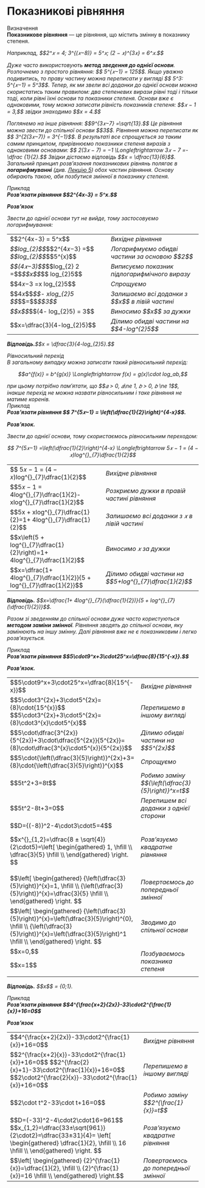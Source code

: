 # Показникові рівняння

<div class="space">
<div class="eoz-wrap">
<span class="eoz">Визначення</span>
<div class="eoz-text">
<b>Показникове рівняння</b> — це рівняння, що містить змінну в показнику степеня.
</div>

<p><i>Наприклад,<i> $$2^𝑥 = 4; 3^{(𝑥−8)} = 5^𝑥; (2 − 𝑥)^{3𝑥} = 6^𝑥.$$</p>     
<p>Дуже часто використовують <b>метод зведення до однієї основи</b>.     
Розпочнемо з простого рівняння: $$ 5^{𝑥−1} = 125$$. Якщо уважно подивитись, то праву частину можна
переписати у вигляді $$ 5^3: 5^{𝑥−1} = 5^3$$. Тепер, як ми звели всі доданки до однієї основи можна
скористатись таким правилом: два степеневих вирази рівні тоді і тільки тоді, коли рівні їхні
основи та показники степеня. Основи вже є однаковими, тому можна записати рівність показників
степеня: $$𝑥 − 1 = 3,$$ звідки знаходимо $$x = 4.$$      
<p>Поглянемо на інше рівняння: $$9^{3𝑥−7} =\sqrt{13}.$$
Це рівняння можна звести до спільної основи $$3$$. Рівняння
можна переписати як $$ 3^{2(3𝑥−7)} = 3^{−1}$$. В результаті все спрощується за таким самим принципом,
прирівнюємо показники степеня виразів з однаковими основами: $$ 2(3𝑥 − 7) = −1 \Longleftrightarrow 3𝑥 − 7 =-\dfrac {1}{2}.$$
Звідки дістаємо відповідь $$x = \dfrac{13}{6}$$.       
Загальний принцип розв’язання показникових рівнянь полягає в <b>логарифмуванні</b> (див. <a href="https://study.ed-era.com/courses/EdEra/m102/M102/courseware/39ab5698abc64e859b629b9006c8a7cd/5992a8a56dbc4832a0e8a913fe62158d">Лекцію 5</a>) обох частин рівняння. Основу обирають такою, аби позбутися змінної в показнику степеня.        

<div class="task-wrap">
<span class="task">Приклад</span>
<div class="task-text">    
<b>Розв’язати рівняння $$2^{4x-3} = 5^x.$$</b>    
<p><b><i>Розв’язок</i></b></p>
Звести до однієї основи тут не вийде, тому застосовуємо логарифмування: 

<table style="border: none;" class="none">
<tr>
<td>$$2^{4x-3} = 5^x$$</td>
<td><i class="expl">Вихідне рівняння</font></i></td>
</tr>
<tr>
<td><i class="expl">$$log_{2}$$</i>$$2^{4𝑥−3} =$$ <i class="expl">$$log_{2}$$</i>$$5^{x}$$</td>
<td><i class="expl">Логарифмуємо обидві частини за основою $$2$$</i></td>
</tr>
<tr>
<td><i class="expl">$$(4𝑥−3)$$</i>$$log_{2} 2 =$$<i class="expl">$$x$$</i>$$ log_{2}5$$</td>
<td><i class="expl">Виписуємо показник підлогарифмічного виразу</i></td>
</tr>
<tr>
<td>$$4𝑥−3 =x log_{2}5$$</td>
<td><i class="expl">Cпрощуємо</i></td>
</tr>
<tr>
<td>$$4𝑥$$<i class="expl">$$- xlog_{2}5 $$</i>$$=$$<i class= "expl">$$3$$</i></td>
<td><i class="expl">Залишаємо всі доданки з $$x$$ в лівій частині</i></td>
</tr>
<tr>
<td><i class="expl">$$x$$</i>$$(4- log_{2}5) = 3$$</td>
<td><i class="expl">Виносимо $$x$$ за дужки</i></td>
</tr>
<tr>
<td>$$x=\dfrac{3}{4-log_{2}5}$$</td>
<td><i class="expl">Ділимо обидві частини на $$4-log^{2}5$$</i></td>
</tr>
</table>
<p><b>Вiдповiдь.</b>$$x = \dfrac{3}{4-log_{2}5}.$$</p>
</div>
</div>
</div>

<div class="space">
<div class="ebio-wrap">
<span class="ebio"> Рівносильний перехід</span>
<div class="ebio-text">      
В загальному випадку можна записати такий рівносильний перехід: 
<p align="center">$$a^{f(x)} = b^{g(x)} \Longleftrightarrow f(x) = g(x)\cdot log_ab,$$</p>
при цьому потрібно пам’ятати, що $$𝑎 > 0, 𝑎\ne 1, 𝑏 > 0, 𝑏 \ne 1$$, інакше перехід не можна назвати рівносильним і таке рівняння не матиме коренів.
</div>
</div>
</div>

<div class="space">
<div class="task-wrap">
<span class="task">Приклад</span>
<div class="task-text">
<b>Розв’язати рівняння $$ 7^{5𝑥−1} = \left(\dfrac{1}{2}\right)^{4-x}$$.</b>
<p><b><i>Розв’язок.</i></b></p>        
Звести до однієї основи, тому скористаємось рівносильним переходом:
<p align="center">$$ 7^{5𝑥−1} =\left(\dfrac{1}{2}\right)^{4-x} \Longleftrightarrow 5𝑥 − 1 = (4 − 𝑥)log^{}_{7}\dfrac{1}{2}$$       

<table style="border: none;" class="none">
<tr>
<td>$$ 5𝑥 − 1 = (4 − 𝑥)log^{}_{7}\dfrac{1}{2}$$</td>
<td><i class="expl">Вихідне рівняння</font></i></td>
</tr>
<tr>
<td>$$5𝑥 − 1 = 4log^{}_{7}\dfrac{1}{2}-xlog^{}_{7}\dfrac{1}{2}$$</td>
<td><i class="expl">Розкриємо дужки в правій частині рівняння</i></td>
</tr>
<tr>
<td>$$5x + xlog^{}_{7}\dfrac{1}{2}=1+ 4log^{}_{7}\dfrac{1}{2}$$</td>
<td><i class="expl">Залишаємо всі доданки з 𝑥 в лівій частині</i></td>
</tr>
<tr>
<td>$$x\left(5 + log^{}_{7}\dfrac{1}{2}\right)=1+ 4log^{}_{7}\dfrac{1}{2}$$</td>
<td><i class="expl">Виносимо 𝑥 за дужки</i></td>
</tr>
<tr>
<td>$$x=\dfrac{1+ 4log^{}_{7}\dfrac{1}{2}}{5 + log^{}_{7}\dfrac{1}{2}}$$</td>
<td><i class="expl">Ділимо обидві частини на $$5+log^{}_{7}\dfrac{1}{2}$$</i></td>
</tr>
</table>        
<p><b>Вiдповiдь.</b> $$x=\dfrac{1+ 4log^{}_{7}(\dfrac{1}{2})}{5 + log^{}_{7}(\dfrac{1}{2})}$$.</p>
</div>
</div>
</div>

<p>Разом зі зведенням до спільної основи дуже часто користуються <b>методом заміни змінної</b>.
Рівняння зводять до спільної основи, яку замінюють на іншу змінну. Далі рівняння вже не є показниковим і легко розв’язується.</p> 

<div class="space">
<div class="task-wrap">
<span class="task">Приклад</span>
<div class="task-text">
<b>Розв’язати рівняння $$5\cdot9^x+3\cdot25^x=\dfrac{8}{15^{-x}}.$$</b>
<p><b><i>Розв’язок.</i></b></p>

<table style="border: none;" class="none">
<tr>
<td>$$5\cdot9^x+3\cdot25^x=\dfrac{8}{15^{-x}}$$</td>
<td><i class="expl">Вихідне рівняння</font></i></td>
</tr>
<tr>
<td>$$5\cdot3^{2x}+3\cdot5^{2x}={8}\cdot{15^{x}}$$
$$5\cdot3^{2x}+3\cdot5^{2x}={8}\cdot3^{x}\cdot5^{x}$$</td>
<td><i class="expl">Перепишемо в іншому вигляді</i></td>
</tr>
<tr>
<td>$$5\cdot\dfrac{3^{2x}}{5^{2x}}+3\cdot\dfrac{5^{2x}}{5^{2x}}={8}\cdot\dfrac{3^{x}\cdot5^{x}}{5^{2x}}$$</td>
<td><i class="expl">Ділимо обидві частини на $$5^{2x}$$</i></td>
</tr>
<tr>
<td>$$5\cdot{\left(\dfrac{3}{5}\right)}^{2x}+3={8}\cdot{\left(\dfrac{3}{5}\right)}^{x}$$</td>
<td><i class="expl">Спрощуємо</i></td>
</tr>
<tr>
<td>$$5t^2+3=8t$$</td>
<td><i class="expl">Робимо заміну $${\left(\dfrac{3}{5}\right)}^x=t$$ </i></td>
</tr>
<tr>
<td>$$5t^2-8t+3=0$$ </td>
<td><i class="expl">Перепишем всі доданки з однієї сторони</i></td>
</tr>
<tr>
<td>$$D={(-8)}^2-4\cdot3\cdot5=4$$ 
<p>$$x^{}_{1,2}=\dfrac{8 ± \sqrt{4}}{2\cdot5}=\left[ \begin{gathered}
	1, \hfill \\
	\dfrac{3}{5} \hfill \\
	\end{gathered}
	\right. $$  </td>
<td><i class="expl">Розв’язуємо квадратне рівняння</i></td>
</tr>
<tr>
<td>$$\left[ \begin{gathered}
	{\left(\dfrac{3}{5}\right)}^{x}=1, \hfill \\
	{\left(\dfrac{3}{5}\right)}^{x}=\dfrac{3}{5} \hfill \\
	\end{gathered}
	\right. $$</td>
<td><i class="expl">Повертаємось до попередньої змінної</i></td>
</tr>
<tr>
<td>
$$\left[ \begin{gathered}
	{\left(\dfrac{3}{5}\right)}^{x}=\left(\dfrac{3}{5}\right)^{0}, \hfill \\
	{\left(\dfrac{3}{5}\right)}^{x}=\left(\dfrac{3}{5}\right)^1 \hfill \\
	\end{gathered}
	\right. $$</td>
<td><i class="expl">Зводимо до спільної основи</i></td>
</tr> 
<tr>
<td>$$x=0,$$ 
<p>$$x=1$$</p>  </td>
<td><i class="expl">Позбуваємось показника степеня</i></td>
</tr>
</table>

<p><b>Вiдповiдь.</b> $$x$$ = {0;1}.</p> 
</div>
</div>
</div>

<div class="space">
<div class="task-wrap">
<span class="task">Приклад</span>
<div class="task-text">
<b>Розв’язати рівняння $$4^{\frac{x+2}{2x}}-33\cdot2^{\frac{1}{x}}+16=0$$</b>    
<p><b><i>Розв’язок</i></b></p>

<table style="border: none;" class="none">
<tr>
<td>$$4^{\frac{x+2}{2x}}-33\cdot2^{\frac{1}{x}}+16=0$$</td>
<td><i class="expl">Вихідне рівняння</font></i></td>
</tr>
<tr>
<td>$$2^{\frac{x+2}{x}}-33\cdot2^{\frac{1}{x}}+16=0$$
$$2^{\frac{2}{x}+1}-33\cdot2^{\frac{1}{x}}+16=0$$
$$2\cdot2^{\frac{2}{x}}-33\cdot2^{\frac{1}{x}}+16=0$$</td>
<td><i class="expl">Перепишемо в іншому вигляді</i></td>
</tr>
<tr>
<td>$$2\cdot t^2-33\cdot t+16=0$$</td>
<td><i class="expl">Робимо заміну $$2^{\frac{1}{x}}=t$$ </i></td>
</tr>
<tr>
<td>$$D=(-33)^2-4\cdot2\cdot16=961$$
$$x_{1,2}=\dfrac{33±\sqrt{961}}{2\cdot2}=\dfrac{33±31}{4}= \left[ \begin{gathered}
	\dfrac{1}{2}, \hfill \\
	16 \hfill \\
	\end{gathered}
	\right. $$</td>
<td><i class="expl">Розв’язуємо квадратне рівняння </i></td>
</tr>
<tr>
<td>$$\left[ \begin{gathered}
	{2}^{\frac{1}{x}}=\dfrac{1}{2}, \hfill \\
	{2}^{\frac{1}{x}}=16 \hfill \\
	\end{gathered}
	\right.$$</td>
<td><i class="expl">Повертаємось до попередньої змінної </i></td>
</tr>
</div>
</div>
</div>